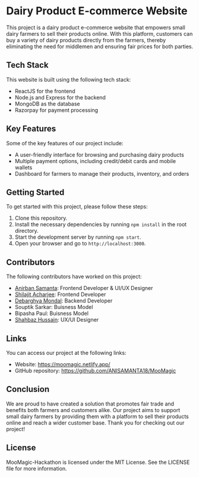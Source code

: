 ﻿# Dairy Product E-commerce Website

This project is a dairy product e-commerce website that empowers small dairy farmers to sell their products online. With this platform, customers can buy a variety of dairy products directly from the farmers, thereby eliminating the need for middlemen and ensuring fair prices for both parties.

## Tech Stack

This website is built using the following tech stack:

- ReactJS for the frontend
- Node.js and Express for the backend
- MongoDB as the database
- Razorpay for payment processing

## Key Features

Some of the key features of our project include:

- A user-friendly interface for browsing and purchasing dairy products
- Multiple payment options, including credit/debit cards and mobile wallets
- Dashboard for farmers to manage their products, inventory, and orders

## Getting Started

To get started with this project, please follow these steps:

1. Clone this repository.
2. Install the necessary dependencies by running `npm install` in the root directory.
3. Start the development server by running `npm start`.
4. Open your browser and go to `http://localhost:3000`.

## Contributors

The following contributors have worked on this project:

- [Anirban Samanta](https://github.com/ANISAMANTA18): Frontend Developer & UI/UX Designer
- [Shilajit Acharjee](https://github.com/Shilajit2002): Frontend Developer
- [Debarghya Mondal](https://github.com/Debarghya001): Backend Developer
- Souptik Sarkar: Buisness Model
- Bipasha Paul: Buisness Model
- [Shahbaz Hussain](https://github.com/shahbazhussaincse): UX/UI Designer


## Links

You can access our project at the following links:

- Website: https://moomagic.netlify.app/
- GitHub repository: https://github.com/ANISAMANTA18/MooMagic

## Conclusion

We are proud to have created a solution that promotes fair trade and benefits both farmers and customers alike. Our project aims to support small dairy farmers by providing them with a platform to sell their products online and reach a wider customer base. Thank you for checking out our project!

## License
MooMagic-Hackathon is licensed under the MIT License. See the LICENSE file for more information.
